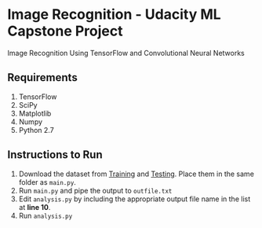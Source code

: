 Image Recognition - Udacity ML Capstone Project
=================

Image Recognition Using TensorFlow and Convolutional Neural Networks

## Requirements
1. TensorFlow
2. SciPy
3. Matplotlib
4. Numpy
5. Python 2.7

## Instructions to Run

1. Download the dataset from [Training](ufldl.stanford.edu/housenumbers/train_32x32.mat) and [Testing](ufldl.stanford.edu/housenumbers/test_32x32.mat). Place them in the same folder as ```main.py```.
2. Run ```main.py``` and pipe the output to ```outfile.txt```
3. Edit ```analysis.py``` by including the appropriate output file name in the list at **line 10**.
4. Run ```analysis.py```

